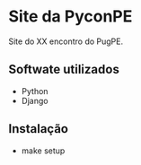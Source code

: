 Site da PyconPE
===============
Site do XX encontro do PugPE.

Softwate utilizados
-------------------

- Python
- Django

Instalação
----------
- make setup
